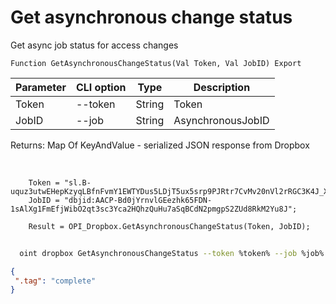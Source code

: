 ﻿---
sidebar_position: 5
---

# Get asynchronous change status
 Get async job status for access changes



`Function GetAsynchronousChangeStatus(Val Token, Val JobID) Export`

  | Parameter | CLI option | Type | Description |
  |-|-|-|-|
  | Token | --token | String | Token |
  | JobID | --job | String | AsynchronousJobID |

  
  Returns:  Map Of KeyAndValue - serialized JSON response from Dropbox

<br/>




```bsl title="Code example"
    Token = "sl.B-uquz3utwEHepKzyqLBfnFvmY1EWTYDus5LDjT5ux5srp9PJRtr7CvMv20nVl2rRGC3K4J_X5...";
    JobID = "dbjid:AACP-Bd0jYrnvlGEezhk65FDN-1sAlXg1FmEfjWibO2qt3sc3Yca2HQhzQuHu7aSqBCdN2pmgpS2ZUd8RkM2Yu8J";

    Result = OPI_Dropbox.GetAsynchronousChangeStatus(Token, JobID);
```



```sh title="CLI command example"
    
  oint dropbox GetAsynchronousChangeStatus --token %token% --job %job%

```

```json title="Result"
{
 ".tag": "complete"
}
```
